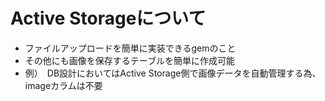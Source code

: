 # Active Storageについて
- ファイルアップロードを簡単に実装できるgemのこと
- その他にも画像を保存するテーブルを簡単に作成可能
- 例）　DB設計においてはActive Storage側で画像データを自動管理する為、imageカラムは不要
